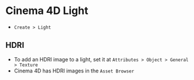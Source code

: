# Cinema 4D Light

- `Create > Light`

## HDRI

- To add an HDRI image to a light, set it at `Attributes > Object > General > Texture`
- Cinema 4D has HDRI images in the `Asset Browser`
